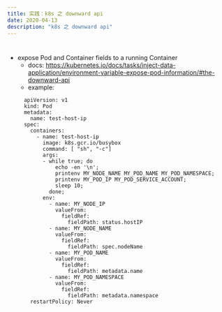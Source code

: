 ```yaml
---
title: 实践：k8s 之 downward api
date: 2020-04-13
description: "k8s 之 downward api"
---
```


#

- expose Pod and Container fields to a running Container
  + docs: https://kubernetes.io/docs/tasks/inject-data-application/environment-variable-expose-pod-information/#the-downward-api
  + example:
  ```
    apiVersion: v1
    kind: Pod
    metadata:
      name: test-host-ip
    spec:
      containers:
        - name: test-host-ip
          image: k8s.gcr.io/busybox
          command: [ "sh", "-c"]
          args:
          - while true; do
              echo -en '\n';
              printenv MY_NODE_NAME MY_POD_NAME MY_POD_NAMESPACE;
              printenv MY_POD_IP MY_POD_SERVICE_ACCOUNT;
              sleep 10;
            done;
          env:
            - name: MY_NODE_IP
              valueFrom:
                fieldRef:
                  fieldPath: status.hostIP
            - name: MY_NODE_NAME
              valueFrom:
                fieldRef:
                  fieldPath: spec.nodeName
            - name: MY_POD_NAME
              valueFrom:
                fieldRef:
                  fieldPath: metadata.name
            - name: MY_POD_NAMESPACE
              valueFrom:
                fieldRef:
                  fieldPath: metadata.namespace
      restartPolicy: Never
    ```
